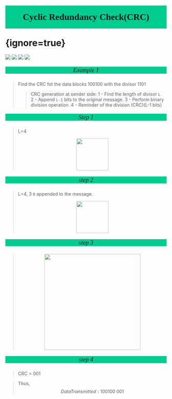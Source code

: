 # <p style='text-align:center;font-family:Verdana;font-weight:600;background-color:#00cc8f;vertical-align:middle;padding:20px;margin-top:60px'>Cyclic Redundancy Check(CRC)</p> {ignore=true}

[![](https://img.shields.io/badge/Yu%20Chen-chen11976%40gtiit.edu.cn-%2300FFFF)](chen11976@gtiit.edu.cn) [![](https://img.shields.io/badge/Code%20in-Latex%20--%20Katex-%23ffd700)]()  [![](https://img.shields.io/badge/Yu%20Chen-Home-%09%234169E1)](https://offsaying.github.io) [![](https://img.shields.io/badge/Mozilla%20Public%20License-2.0-rgb(27%2C181%2C214))](https://www.mozilla.org/en-US/MPL/2.0/)


##### <p style='text-align:center;font-size:19px;font-family:Verdana;font-weight:600;font-weight:1;background-color:#00cc8f;vertical-align:middle;padding:0px;margin-top:0px'>Example 1</p>
>Find the  CRC fot the data blocks  100100 with the divisor 1101
>>CRC generation at sender side:
1 - Find the length of divisor `L`  
2 - Append `L-1` bits to the original message.
3 - Perform binary division operation.
4 - Reminder of the division (CRC)(L-1 bits) 


##### <p style='text-align:center;font-size:19px;font-family:Verdana;font-weight:600;font-weight:1;background-color:#00cc8f;vertical-align:middle;padding:0px;margin-top:0px'>Step 1</p>
>L=4
><div style='text-align: center;'><img src=https://github.com/offsaying/OS_Mars/assets/120654757/41942301-047a-4181-8b41-6cd87085005b width='' height='100'></div> 


##### <p style='text-align:center;font-size:19px;font-family:Verdana;font-weight:600;font-weight:1;background-color:#00cc8f;vertical-align:middle;padding:0px;margin-top:0px'>step 2</p>
> L=4, 3 `0` appended to the message.
> <div style='text-align: center;'><img src=https://github.com/offsaying/OS_Mars/assets/120654757/170586ee-7078-4a68-9a04-136ad6c9c7bf width='' height='100'></div> 


##### <p style='text-align:center;font-size:19px;font-family:Verdana;font-weight:600;font-weight:1;background-color:#00cc8f;vertical-align:middle;padding:0px;margin-top:0px'>step 3</p>
><div style='text-align: center;'><img src=https://github.com/offsaying/OS_Mars/assets/120654757/c19a8c4f-c043-4d14-97ea-e55dc7264fb7 width='' height='300'></div>


##### <p style='text-align:center;font-size:19px;font-family:Verdana;font-weight:600;font-weight:1;background-color:#00cc8f;vertical-align:middle;padding:0px;margin-top:0px'>step 4</p>
>CRC = 001

>Thus,
$$Data Transmitted: 100100\; 001$$ 


